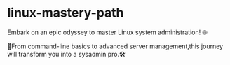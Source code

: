 # linux-mastery-path
Embark on an epic odyssey to master Linux system administration! 🌐

🔧From command-line basics to advanced server management,this journey will transform you into a sysadmin pro.🛠️
